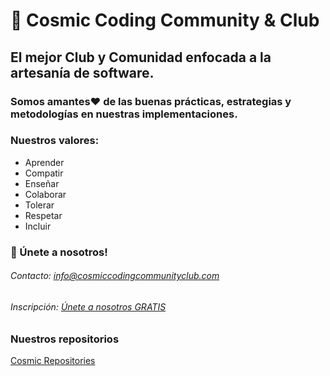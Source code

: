 # 🚀 Cosmic Coding Community & Club

## El mejor Club y Comunidad enfocada a la artesanía de software.

### Somos amantes❤️ de las buenas prácticas, estrategias y metodologías en nuestras implementaciones.


### Nuestros valores:
- Aprender
- Compatir
- Enseñar
- Colaborar
- Tolerar
- Respetar
- Incluir


### 👥 Únete a nosotros!

###### Contacto: info@cosmiccodingcommunityclub.com
###### Inscripción: [Únete a nosotros GRATIS](https://mailchi.mp/091628f27041/hazte-socio-gratis)

### Nuestros repositorios
[Cosmic Repositories](https://github.com/Cosmic-Coding-Community-Club?tab=repositories)


